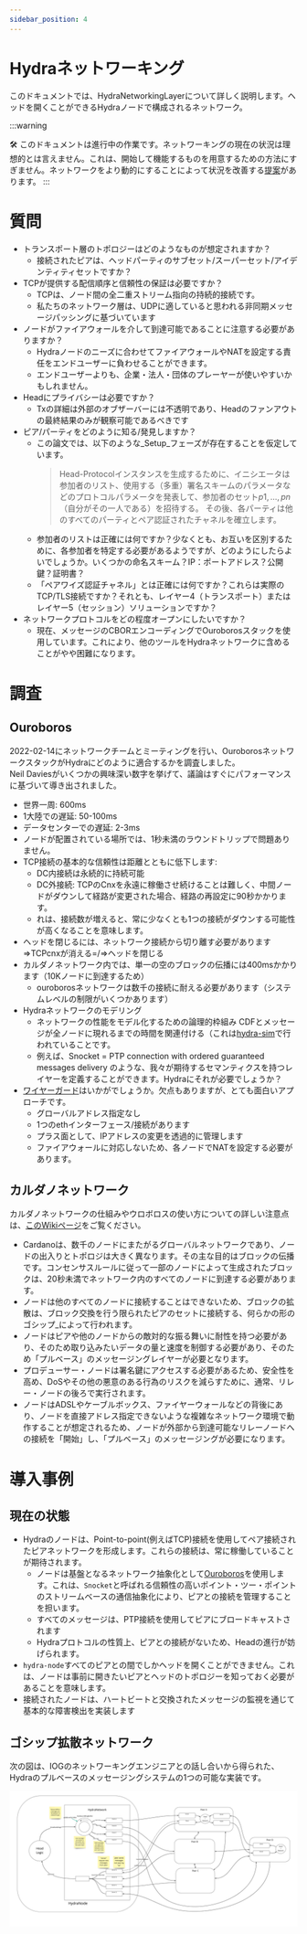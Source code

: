 ```yaml
---
sidebar_position: 4
---
```


# Hydraネットワーキング

このドキュメントでは、HydraNetworkingLayerについて詳しく説明します。ヘッドを開くことができるHydraノードで構成されるネットワーク。

:::warning

🛠 このドキュメントは進行中の作業です。ネットワーキングの現在の状況は理想的とは言えません。これは、開始して機能するものを用意するための方法にすぎません。ネットワークをより動的にすることによって状況を改善する[提案](https://github.com/input-output-hk/hydra-poc/pull/237)があります。
:::

# 質問

* トランスポート層のトポロジーはどのようなものが想定されますか？
  * 接続されたピアは、ヘッドパーティのサブセット/スーパーセット/アイデンティティセットですか？
* TCPが提供する配信順序と信頼性の保証は必要ですか？
  * TCPは、ノード間の全二重ストリーム指向の持続的接続です。
  * 私たちのネットワーク層は、UDPに適していると思われる非同期メッセージパッシングに基づいています
* ノードがファイアウォールを介して到達可能であることに注意する必要がありますか？
  * Hydraノードのニーズに合わせてファイアウォールやNATを設定する責任をエンドユーザーに負わせることができます。
  * エンドユーザーよりも、企業・法人・団体のプレーヤーが使いやすいかもしれません。
* Headにプライバシーは必要ですか？
  * Txの詳細は外部のオブザーバーには不透明であり、Headのファンアウトの最終結果のみが観察可能であるべきです
* ピア/パーティをどのように知る/発見しますか？
  * この論文では、以下のような_Setup_フェーズが存在することを仮定しています。
    > Head-Protocolインスタンスを生成するために、イニシエータは参加者のリスト、使用する（多重）署名スキームのパラメータなどのプロトコルパラメータを発表して、参加者のセット${p1,...,pn}$（自分がその一人である）を招待する。
    > その後、各パーティは他のすべてのパーティとペア認証されたチャネルを確立します。
  * 参加者のリストは正確には何ですか？少なくとも、お互いを区別するために、各参加者を特定する必要があるようですが、どのようにしたらよいでしょうか。いくつかの命名スキーム？IP：ポートアドレス？公開鍵？証明書？
  * 「ペアワイズ認証チャネル」とは正確には何ですか？これらは実際のTCP/TLS接続ですか？それとも、レイヤー4（トランスポート）またはレイヤー5（セッション）ソリューションですか？
* ネットワークプロトコルをどの程度オープンにしたいですか？
  * 現在、メッセージのCBORエンコーディングでOuroborosスタックを使用しています。これにより、他のツールをHydraネットワークに含めることがやや困難になります。

# 調査

## Ouroboros

2022-02-14にネットワークチームとミーティングを行い、OuroborosネットワークスタックがHydraにどのように適合するかを調査しました。  
Neil Daviesがいくつかの興味深い数字を挙げて、議論はすぐにパフォーマンスに基づいて導き出されました。

* 世界一周: 600ms
* 1大陸での遅延: 50-100ms
* データセンターでの遅延: 2-3ms
* ノードが配置されている場所では、1秒未満のラウンドトリップで問題ありません。
* TCP接続の基本的な信頼性は距離とともに低下します:
   * DC内接続は永続的に持続可能
   * DC外接続: TCPのCnxを永遠に稼働させ続けることは難しく、中間ノードがダウンして経路が変更された場合、経路の再設定に90秒かかります。
   * れは、接続数が増えると、常に少なくとも1つの接続がダウンする可能性が高くなることを意味します。
* ヘッドを閉じるには、ネットワーク接続から切り離す必要があります=>TCPcnxが消える=/=>ヘッドを閉じる
* カルダノネットワーク内では、単一の空のブロックの伝播には400msかかります（10Kノードに到達するため）
     * ouroborosネットワークは数千の接続に耐える必要があります（システムレベルの制限がいくつかあります）
* Hydraネットワークのモデリング
   * ネットワークの性能をモデル化するための論理的枠組み CDFとメッセージが全ノードに現れるまでの時間を関連付ける（これは[hydra-sim](https://github.com/input-output-hk/hydra-sim)で行われていることです。
   * 例えば、Snocket = PTP connection with ordered guaranteed messages delivery のような、我々が期待するセマンティクスを持つレイヤーを定義することができます。Hydraにそれが必要でしょうか？
* [ワイヤーガード](https://wireguard.io)はいかがでしょうか。欠点もありますが、とても面白いアプローチです。
    * グローバルアドレス指定なし
    * 1つのethインターフェース/接続があります
    * プラス面として、IPアドレスの変更を透過的に管理します
    * ファイアウォールに対応しないため、各ノードでNATを設定する必要があります。

## カルダノネットワーク

カルダノネットワークの仕組みやウロボロスの使い方についての詳しい注意点は、[このWikiページ](https://github.com/input-output-hk/hydra-poc.wiki/blob/master/Networking.md#L1)をご覧ください。

* Cardanoは、数千のノードにまたがるグローバルネットワークであり、ノードの出入りとトポロジは大きく異なります。その主な目的はブロックの伝播です。コンセンサスルールに従って一部のノードによって生成されたブロックは、20秒未満でネットワーク内のすべてのノードに到達する必要があります。
* ノードは他のすべてのノードに接続することはできないため、ブロックの拡散は、ブロック交換を行う限られたピアのセットに接続する、何らかの形のゴシップ_によって行われます。
* ノードはピアや他のノードからの敵対的な振る舞いに耐性を持つ必要があり、そのため取り込みたいデータの量と速度を制御する必要があり、そのため「プルベース」のメッセージングレイヤーが必要となります。
* プロデューサー・ノードは署名鍵にアクセスする必要があるため、安全性を高め、DoSやその他の悪意のある行為のリスクを減らすために、通常、リレー・ノードの後ろで実行されます。
* ノードはADSLやケーブルボックス、ファイヤーウォールなどの背後にあり、ノードを直接アドレス指定できないような複雑なネットワーク環境で動作することが想定されるため、ノードが外部から到達可能なリレーノードへの接続を「開始」し、「プルベース」のメッセージングが必要になります。

# 導入事例

## 現在の状態

* Hydraのノードは、Point-to-point(例えばTCP)接続を使用してペア接続されたピアネットワークを形成します。これらの接続は、常に稼働していることが期待されます。
  * ノードは基盤となるネットワーク抽象化として[Ouroboros](https://github.com/input-output-hk/ouroboros-network/)を使用します。これは、`Snocket`と呼ばれる信頼性の高いポイント・ツー・ポイントのストリームベースの通信抽象化により、ピアとの接続を管理することを担います。
  * すべてのメッセージは、PTP接続を使用してピアにブロードキャストされます
  * Hydraプロトコルの性質上、ピアとの接続がないため、Headの進行が妨げられます。
* `hydra-node`すべてのピアとの間でしかヘッドを開くことができません。これは、ノードは事前に開きたいピアとヘッドのトポロジーを知っておく必要があることを意味します。
* 接続されたノードは、ハートビートと交換されたメッセージの監視を通じて基本的な障害検出を実装します

## ゴシップ拡散ネットワーク

次の図は、IOGのネットワーキングエンジニアとの話し合いから得られた、Hydraのプルベースのメッセージングシステムの1つの可能な実装です。

![Hydra pull-based network](./hydra-pull-based-network.jpg)
